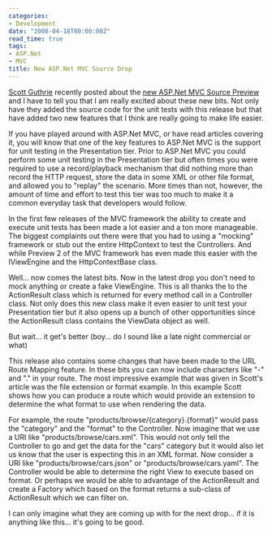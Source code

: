 ```yaml
---
categories:
- Development
date: "2008-04-18T00:00:00Z"
read_time: true
tags:
- ASP.Net
- MVC
title: New ASP.Net MVC Source Drop
---
```


[Scott Guthrie](http://weblogs.asp.net/scottgu/default.aspx) recently posted about the 
[new ASP.Net MVC Source Preview](http://weblogs.asp.net/scottgu/archive/2008/04/16/asp-net-mvc-source-refresh-preview.aspx) and I have to tell you that 
I am really excited about these new bits. Not only have they added the source code for the unit tests with this release but that have added two new 
features that I think are really going to make life easier.

If you have played around with ASP.Net MVC, or have read articles covering it, you will know that one of the key features to ASP.Net MVC is the support 
for unit testing in the Presentation tier. Prior to ASP.Net MVC you could perform some unit testing in the Presentation tier but often times you were 
required to use a record/playback mechanism that did nothing more than record the HTTP request, store the data in some XML or other file format, and 
allowed you to "replay" the scenario. More times than not, however, the amount of time and effort to test this tier was too much to make it a common everyday 
task that developers would follow.

In the first few releases of the MVC framework the ability to create and execute unit tests has been made a lot easier and a ton more manageable. 
The biggest complaints out there were that you had to using a "mocking" framework or stub out the entire HttpContext to test the Controllers. 
And while Preview 2 of the MVC framework has even made this easier with the IViewEngine and the HttpContextBase class.

Well... now comes the latest bits. Now in the latest drop you don't need to mock anything or create a fake ViewEngine. 
This is all thanks the to the ActionResult class which is returned for every method call in a Controller class. Not only does this new class make it even easier 
to unit test your Presentation tier but it also opens up a bunch of other opportunities since the ActionResult class contains the ViewData object as well.

But wait... it get's better (boy... do I sound like a late night commercial or what)

This release also contains some changes that have been made to the URL Route Mapping feature. 
In these bits you can now include characters like "-" and "." in your route. The most impressive example that was given in Scott's article was the file extension 
or format example. In this example Scott shows how you can produce a route which would provide an extension to determine the what format to use when rendering the data.

For example, the route "products/browse/{category}.{format}" would pass the "category" and the "format" to the Controller. 
Now imagine that we use a URI like "products/browse/cars.xml". This would not only tell the Controller to go and get the data 
for the "cars" category but it would also let us know that the user is expecting this in an XML format. Now consider a URI like 
"products/browse/cars.json" or "products/browse/cars.yaml". The Controller would be able to determine the right View to execute based on format. 
Or perhaps we would be able to advantage of the ActionResult and create a Factory which based on the format returns a sub-class of 
ActionResult which we can filter on.

I can only imagine what they are coming up with for the next drop... if it is anything like this... it's going to be good.

